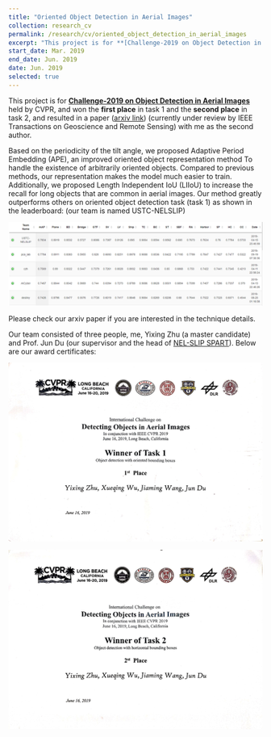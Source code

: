 ```yaml
---
title: "Oriented Object Detection in Aerial Images"
collection: research_cv
permalink: /research/cv/oriented_object_detection_in_aerial_images
excerpt: "This project is for **[Challenge-2019 on Object Detection in Aerial Images](https://captain-whu.github.io/DOAI2019/challenge.html)** held by CVPR, and won the **first place** in task 1 and the **second place** in task 2, and resulted in a paper ([arxiv link](https://arxiv.org/abs/1906.09447)) (currently under review by IEEE Transactions on Geoscience and Remote Sensing) with me as the second author. Based on the periodicity of the tilt angle, we proposed Adaptive Period Embedding (APE), an improved oriented object representation method To handle the existence of arbitrarily oriented objects. Compared to previous methods, our representation makes the model much easier to train. Additionally, we proposed Length Independent IoU (LIIoU) to increase the recall for long objects that are common in aerial images. Our method greatly outperforms others on oriented object detection task (task 1)."
start_date: Mar. 2019
end_date: Jun. 2019
date: Jun. 2019
selected: true
---
```


This project is for **[Challenge-2019 on Object Detection in Aerial Images](https://captain-whu.github.io/DOAI2019/challenge.html)** held by CVPR, and won the **first place** in task 1 and the **second place** in task 2, and resulted in a paper ([arxiv link](https://arxiv.org/abs/1906.09447)) (currently under review by IEEE Transactions on Geoscience and Remote Sensing) with me as the second author.

Based on the periodicity of the tilt angle, we proposed Adaptive Period Embedding (APE), an improved oriented object representation method To handle the existence of arbitrarily oriented objects. Compared to previous methods, our representation makes the model much easier to train. Additionally, we proposed Length Independent IoU (LIIoU) to increase the recall for long objects that are common in aerial images. Our method greatly outperforms others on oriented object detection task (task 1) as shown in the leaderboard: (our team is named USTC-NELSLIP)

![](/images/odai_leaderboard.png)

Please check our arxiv paper if you are interested in the technique details.

Our team consisted of three people, me, Yixing Zhu (a master candidate) and Prof. Jun Du (our supervisor and the head of [NEL-SLIP SPART](<http://staff.ustc.edu.cn/~jundu/The%20team.html>)). Below are our award certificates:

![](/images/doai1.jpg)

![](/images/doai2.jpg)

